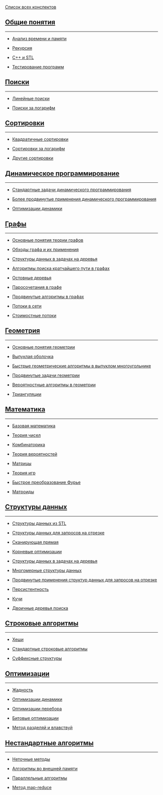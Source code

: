 [Список всех конспектов](Список_всех_конспектов "wikilink")

## [Общие понятия](Общие_понятия "wikilink")

-----

  - [Анализ времени и
    памяти](Общие_понятия#Анализ_времени_и_памяти "wikilink")

<!-- end list -->

  - [Рекурсия](Общие_понятия#Рекурсия "wikilink")

<!-- end list -->

  - [С++ и STL](Общие_понятия#С++_и_STL "wikilink")

<!-- end list -->

  - [Тестирование
    программ](Общие_понятия#Тестирование_программ "wikilink")

## [Поиски](Поиски "wikilink")

-----

  - [Линейные поиски](Поиски#Линейные_поиски "wikilink")

<!-- end list -->

  - [Поиски за логарифм](Поиски#Поиски_за_логарифм "wikilink")

## [Сортировки](Сортировки "wikilink")

-----

  - [Квадратичные
    сортировки](Сортировки#Квадратичные_сортировки "wikilink")

<!-- end list -->

  - [Сортировки за
    логарифм](Сортировки#Сортировки_за_логарифм "wikilink")

<!-- end list -->

  - [Другие сортировки](Сортировки#Другие_сортировки "wikilink")

## [Динамическое программирование](Динамическое_программирование "wikilink")

-----

  - [Стандартные задачи динамического
    программирования](Динамическое_программирование#Стандартные_задачи_динамического_программирования "wikilink")

<!-- end list -->

  - [Более продвинутые применения динамического
    программирования](Динамическое_программирование#Более_продвинутые_применения_динамического_программирования "wikilink")

<!-- end list -->

  - [Оптимизации
    динамики](Динамическое_программирование#Оптимизации_динамики "wikilink")

## [Графы](Графы "wikilink")

-----

  - [Основные понятия теории
    графов](Графы#Основные_понятия_теории_графов "wikilink")

<!-- end list -->

  - [Обходы графа и их
    применения](Графы#Обходы_графа_и_их_применения "wikilink")

<!-- end list -->

  - [Структуры данных в задачах на
    деревья](Графы#Структуры_данных_в_задачах_на_деревья "wikilink")

<!-- end list -->

  - [Алгоритмы поиска кратчайшего пути в
    графах](Графы#Алгоритмы_поиска_кратчайшего_пути_в_графах "wikilink")

<!-- end list -->

  - [Остовные деревья](Графы#Остовные_деревья "wikilink")

<!-- end list -->

  - [Паросочетания в графе](Графы#Паросочетания_в_графе "wikilink")

<!-- end list -->

  - [Продвинутые алгоритмы в
    графах](Графы#Продвинутые_алгоритмы_в_графах "wikilink")

<!-- end list -->

  - [Потоки в сети](Графы#Потоки_в_сети "wikilink")

<!-- end list -->

  - [Стоимостные потоки](Графы#Стоимостные_потоки "wikilink")

## [Геометрия](Геометрия "wikilink")

-----

  - [Основные понятия
    геометрии](Геометрия#Основные_понятия_геометрии "wikilink")

<!-- end list -->

  - [Выпуклая оболочка](Геометрия#Выпуклая_оболочка "wikilink")

<!-- end list -->

  - [Быстрые геометрические алгоритмы в выпуклом
    многоугольнике](Геометрия#Быстрые_геометрические_алгоритмы_в_выпуклом_многоугольнике "wikilink")

<!-- end list -->

  - [Продвинутые задачи
    геометрии](Геометрия#Продвинутые_задачи_геометрии "wikilink")

<!-- end list -->

  - [Вероятностные алгоритмы в
    геометрии](Геометрия#Вероятностные_алгоритмы_в_геометрии "wikilink")

<!-- end list -->

  - [Триангуляции](Геометрия#Триангуляции "wikilink")

## [Математика](Математика "wikilink")

-----

  - [Базовая математика](Математика#Базовая_математика "wikilink")

<!-- end list -->

  - [Теория чисел](Математика#Теория_чисел "wikilink")

<!-- end list -->

  - [Комбинаторика](Математика#Комбинаторика "wikilink")

<!-- end list -->

  - [Теория вероятностей](Математика#Теория_вероятностей "wikilink")

<!-- end list -->

  - [Матрицы](Математика#Матрицы "wikilink")

<!-- end list -->

  - [Теория игр](Математика#Теория_игр "wikilink")

<!-- end list -->

  - [Быстрое преобразование
    Фурье](Математика#Быстрое_преобразование_Фурье "wikilink")

<!-- end list -->

  - [Матроиды](Математика#Матроиды "wikilink")

## [Структуры данных](Структуры_данных "wikilink")

-----

  - [Структуры данных из
    STL](Структуры_данных#Структуры_данных_из_STL "wikilink")

<!-- end list -->

  - [Структуры данных для запросов на
    отрезке](Структуры_данных#Структуры_данных_для_запросов_на_отрезке "wikilink")

<!-- end list -->

  - [Сканирующая прямая](Структуры_данных#Сканирующая_прямая "wikilink")

<!-- end list -->

  - [Корневые
    оптимизации](Структуры_данных#Корневые_оптимизации "wikilink")

<!-- end list -->

  - [Структуры данных в задачах на
    деревья](Структуры_данных#Структуры_данных_в_задачах_на_деревья "wikilink")

<!-- end list -->

  - [Многомерные структуры
    данных](Структуры_данных#Многомерные_структуры_данных "wikilink")

<!-- end list -->

  - [Продвинутые применения структур данных для запросов на
    отрезке](Структуры_данных#Продвинутые_применения_структур_данных_для_запросов_на_отрезке "wikilink")

<!-- end list -->

  - [Персистентность](Структуры_данных#Персистентность "wikilink")

<!-- end list -->

  - [Кучи](Структуры_данных#Кучи "wikilink")

<!-- end list -->

  - [Двоичные деревья
    поиска](Структуры_данных#Двоичные_деревья_поиска "wikilink")

## [Строковые алгоритмы](Строковые_алгоритмы "wikilink")

-----

  - [Хеши](Строковые_алгоритмы#Хеши "wikilink")

<!-- end list -->

  - [Стандартные строковые
    алгоритмы](Строковые_алгоритмы#Стандартные_строковые_алгоритмы "wikilink")

<!-- end list -->

  - [Суффиксные
    структуры](Строковые_алгоритмы#Суффиксные_структуры "wikilink")

## [Оптимизации](Оптимизации "wikilink")

-----

  - [Жадность](Оптимизации#Жадность "wikilink")

<!-- end list -->

  - [Оптимизации динамики](Оптимизации#Оптимизации_динамики "wikilink")

<!-- end list -->

  - [Оптимизации перебора](Оптимизации#Оптимизации_перебора "wikilink")

<!-- end list -->

  - [Битовые оптимизации](Оптимизации#Битовые_оптимизации "wikilink")

<!-- end list -->

  - [Метод разделяй и
    влавствуй](Оптимизации#Метод_разделяй_и_влавствуй "wikilink")

## [Нестандартные алгоритмы](Нестандартные_алгоритмы "wikilink")

-----

  - [Неточные
    методы](Нестандартные_алгоритмы#Неточные_методы "wikilink")

<!-- end list -->

  - [Алгоритмы во внешней
    памяти](Нестандартные_алгоритмы#Алгоритмы_во_внешней_памяти "wikilink")

<!-- end list -->

  - [Параллельные
    алгоритмы](Нестандартные_алгоритмы#Параллельные_алгоритмы "wikilink")

<!-- end list -->

  - [Метод
    map-reduce](Нестандартные_алгоритмы#Метод_map-reduce "wikilink")